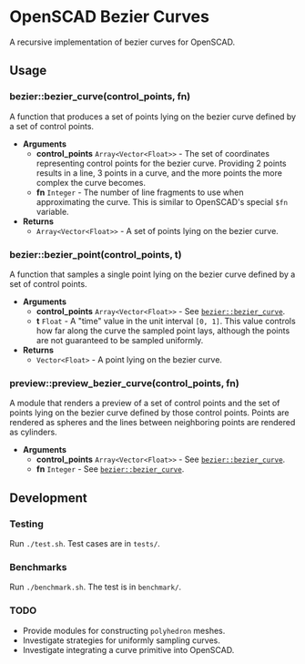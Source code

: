# OpenSCAD Bezier Curves

A recursive implementation of bezier curves for OpenSCAD.

## Usage

### bezier::bezier_curve(control_points, fn)

A function that produces a set of points lying on the bezier curve defined
by a set of control points.

- **Arguments**
    - **control_points** `Array<Vector<Float>>` - The set of coordinates
        representing control points for the bezier curve. Providing 2 points
        results in a line, 3 points in a curve, and the more points the more
        complex the curve becomes.
    - **fn** `Integer` - The number of line fragments to use when approximating
        the curve. This is similar to OpenSCAD's special `$fn` variable.
- **Returns**
    - `Array<Vector<Float>>` - A set of points lying on the bezier curve.

### bezier::bezier_point(control_points, t)

A function that samples a single point lying on the bezier curve defined by a
set of control points.

- **Arguments**
    - **control_points** `Array<Vector<Float>>` - See [`bezier::bezier_curve`][0].
    - **t** `Float` - A "time" value in the unit interval `[0, 1]`. This value
        controls how far along the curve the sampled point lays, although the
        points are not guaranteed to be sampled uniformly.
- **Returns**
    - `Vector<Float>` - A point lying on the bezier curve.

### preview::preview_bezier_curve(control_points, fn)

A module that renders a preview of a set of control points and the set of points
lying on the bezier curve defined by those control points. Points are rendered
as spheres and the lines between neighboring points are rendered as cylinders.

- **Arguments**
    - **control_points** `Array<Vector<Float>>` - See [`bezier::bezier_curve`][0].
    - **fn** `Integer` - See [`bezier::bezier_curve`][0].

## Development

### Testing

Run `./test.sh`. Test cases are in `tests/`.

### Benchmarks

Run `./benchmark.sh`. The test is in `benchmark/`.

### TODO

- Provide modules for constructing `polyhedron` meshes.
- Investigate strategies for uniformly sampling curves.
- Investigate integrating a curve primitive into OpenSCAD.

[0]: #bezierbezier_curvecontrol_points-fn
